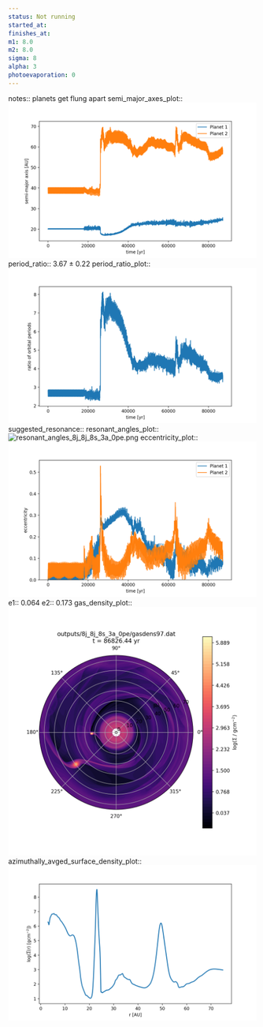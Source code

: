 ```yaml
---
status: Not running
started_at:
finishes_at:
m1: 8.0
m2: 8.0
sigma: 8
alpha: 3
photoevaporation: 0
---
```


notes:: planets get flung apart
semi_major_axes_plot:: ![semi_major_axes_8j_8j_8s_3a_0pe.png](plots/semi_major_axes/semi_major_axes_8j_8j_8s_3a_0pe.png)
period_ratio:: 3.67 ± 0.22
period_ratio_plot:: ![period_ratio_8j_8j_8s_3a_0pe.png](plots/period_ratio/period_ratio_8j_8j_8s_3a_0pe.png)
suggested_resonance:: 
resonant_angles_plot:: ![resonant_angles_8j_8j_8s_3a_0pe.png](plots/resonant_angles/resonant_angles_8j_8j_8s_3a_0pe.png)
eccentricity_plot:: ![eccentricity_8j_8j_8s_3a_0pe.png](plots/eccentricity/eccentricity_8j_8j_8s_3a_0pe.png)
e1:: 0.064
e2:: 0.173
gas_density_plot:: ![gas_density_8j_8j_8s_3a_0pe.png](plots/gas_density/gas_density_8j_8j_8s_3a_0pe.png)
azimuthally_avged_surface_density_plot:: ![azimuthally_avged_surface_density_8j_8j_8s_3a_0pe.png](plots/azimuthally_avged_surface_density/azimuthally_avged_surface_density_8j_8j_8s_3a_0pe.png)
